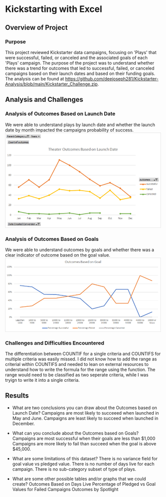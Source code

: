 # Kickstarting with Excel

## Overview of Project

### Purpose
This project reviewed Kickstarter data campaigns, focusing on 'Plays' that were successful, failed, or canceled and the associated goals of each 'Plays' campaign. The purpose of the project was to understand whether there was a trend for outcomes that led to successful, failed, or canceled campaigns based on their launch dates and based on their funding goals. The analysis can be found at https://github.com/deejoseph281/Kickstarter-Analysis/blob/main/Kickstarter_Challenge.zip. 
## Analysis and Challenges

### Analysis of Outcomes Based on Launch Date
We were able to understand plays by launch date and whether the launch date by month impacted the campaigns probability of success. 
![Outcomes Based on Launch Date](https://github.com/deejoseph281/Kickstarter-Analysis/blob/main/Resources/Theater_Outcomes_vs_Launch.png)
### Analysis of Outcomes Based on Goals
We were able to understand outcomes by goals and whether there was a clear indicator of outcome based on the goal value. 
![Outcomes Based on Goal](https://github.com/deejoseph281/Kickstarter-Analysis/blob/main/Resources/Outcomes_vs_Goals.png)
### Challenges and Difficulties Encountered
The differentiation between COUNTIF for a single criteria and COUNTIFS for multiple criteria was easily missed. 
I did not know how to add the range as criterial within COUNTIFS and needed to lean on external resources to understand how to write the formula for the range using the function. The range would need to be classified as two seperate criteria, while I was tryign to write it into a single criteria. 
## Results

- What are two conclusions you can draw about the Outcomes based on Launch Date? 
Campaigns are most likely to succeeed when launched in May and June. 
Campaigns are least likely to succeed when launched in December.

- What can you conclude about the Outcomes based on Goals? 
Campaigns are most successful when their goals are less than $1,000
Campaigns are more likely to fail than succeed when the goal is above $45,000.

- What are some limitations of this dataset?
There is no variance field for goal value vs pledged value. 
There is no number of days live for each campaign. 
There is no sub-category subset of type of plays. 
- What are some other possible tables and/or graphs that we could create?
Outcomes Based on Days Live
Percentage of Pledged vs Goal Values for Failed Campaigns
Outcomes by Spotlight 
